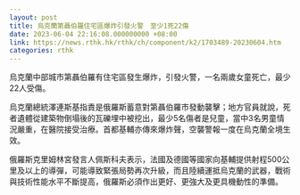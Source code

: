 ```yaml
---
layout: post
title: 烏克蘭第聶伯羅住宅區爆炸引發火警　至少1死22傷
date: 2023-06-04 22:16:08.000000000 +08:00
link: https://news.rthk.hk/rthk/ch/component/k2/1703489-20230604.htm
categories: rthk
---
```


烏克蘭中部城市第聶伯羅有住宅區發生爆炸，引發火警，一名兩歲女童死亡，最少22人受傷。

烏克蘭總統澤連斯基指責是俄羅斯蓄意對第聶伯羅市發動襲擊；地方官員就說，死者遺體從建築物倒塌後的瓦礫埋中被挖出，最少5名傷者是兒童，當中3名男童情況嚴重，在醫院接受治療。首都基輔亦傳來爆炸聲，空襲警報一度在烏克蘭全境生效。

俄羅斯克里姆林宮發言人佩斯科夫表示，法國及德國等國家向基輔提供射程500公里及以上的導彈，可能導致緊張局勢再次升級，而且陸續運抵烏克蘭的武器，戰術與技術性能水平不斷提高，俄羅斯必須作出更好、更強大及更具機動性的準備。
